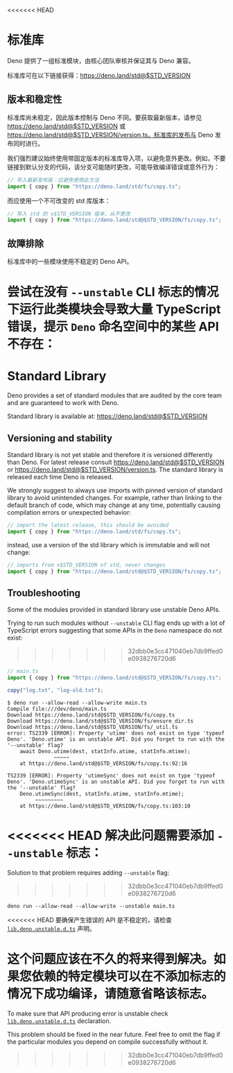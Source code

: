 <<<<<<< HEAD
# 标准库

Deno 提供了一组标准模块，由核心团队审核并保证其与 Deno 兼容。

标准库可在以下链接获得：https://deno.land/std@$STD_VERSION

## 版本和稳定性

标准库尚未稳定，因此版本控制与 Deno 不同。要获取最新版本，请参见
https://deno.land/std@$STD_VERSION 或
https://deno.land/std@$STD_VERSION/version.ts。标准库的发布与 Deno
发布同时进行。

我们强烈建议始终使用带固定版本的标准库导入项，以避免意外更改。例如，不要链接到默认分支的代码，该分支可能随时更改，可能导致编译错误或意外行为：

```typescript
// 导入最新发布版：应避免使用此方法
import { copy } from "https://deno.land/std/fs/copy.ts";
```

而应使用一个不可改变的 std 库版本：

```typescript
// 导入 std 的 v$STD_VERSION 版本，从不更改
import { copy } from "https://deno.land/std@$STD_VERSION/fs/copy.ts";
```

## 故障排除

标准库中的一些模块使用不稳定的 Deno API。

尝试在没有 `--unstable` CLI 标志的情况下运行此类模块会导致大量 TypeScript
错误，提示 `Deno` 命名空间中的某些 API 不存在：
=======
# Standard Library

Deno provides a set of standard modules that are audited by the core team and
are guaranteed to work with Deno.

Standard library is available at: https://deno.land/std@$STD_VERSION

## Versioning and stability

Standard library is not yet stable and therefore it is versioned differently
than Deno. For latest release consult https://deno.land/std@$STD_VERSION or
https://deno.land/std@$STD_VERSION/version.ts. The standard library is released
each time Deno is released.

We strongly suggest to always use imports with pinned version of standard
library to avoid unintended changes. For example, rather than linking to the
default branch of code, which may change at any time, potentially causing
compilation errors or unexpected behavior:

```typescript
// import the latest release, this should be avoided
import { copy } from "https://deno.land/std/fs/copy.ts";
```

instead, use a version of the std library which is immutable and will not
change:

```typescript
// imports from v$STD_VERSION of std, never changes
import { copy } from "https://deno.land/std@$STD_VERSION/fs/copy.ts";
```

## Troubleshooting

Some of the modules provided in standard library use unstable Deno APIs.

Trying to run such modules without `--unstable` CLI flag ends up with a lot of
TypeScript errors suggesting that some APIs in the `Deno` namespace do not
exist:
>>>>>>> 32dbb0e3cc471040eb7db9ffed0e0938276720d6

```typescript
// main.ts
import { copy } from "https://deno.land/std@$STD_VERSION/fs/copy.ts";

copy("log.txt", "log-old.txt");
```

```shell
$ deno run --allow-read --allow-write main.ts
Compile file:///dev/deno/main.ts
Download https://deno.land/std@$STD_VERSION/fs/copy.ts
Download https://deno.land/std@$STD_VERSION/fs/ensure_dir.ts
Download https://deno.land/std@$STD_VERSION/fs/_util.ts
error: TS2339 [ERROR]: Property 'utime' does not exist on type 'typeof Deno'. 'Deno.utime' is an unstable API. Did you forget to run with the '--unstable' flag?
    await Deno.utime(dest, statInfo.atime, statInfo.mtime);
               ~~~~~
    at https://deno.land/std@$STD_VERSION/fs/copy.ts:92:16

TS2339 [ERROR]: Property 'utimeSync' does not exist on type 'typeof Deno'. 'Deno.utimeSync' is an unstable API. Did you forget to run with the '--unstable' flag?
    Deno.utimeSync(dest, statInfo.atime, statInfo.mtime);
         ~~~~~~~~~
    at https://deno.land/std@$STD_VERSION/fs/copy.ts:103:10
```

<<<<<<< HEAD
解决此问题需要添加 `--unstable` 标志：
=======
Solution to that problem requires adding `--unstable` flag:
>>>>>>> 32dbb0e3cc471040eb7db9ffed0e0938276720d6

```shell
deno run --allow-read --allow-write --unstable main.ts
```

<<<<<<< HEAD
要确保产生错误的 API
是不稳定的，请检查[`lib.deno.unstable.d.ts`](https://github.com/denoland/deno/blob/$CLI_VERSION/cli/tsc/dts/lib.deno.unstable.d.ts)
声明。

这个问题应该在不久的将来得到解决。如果您依赖的特定模块可以在不添加标志的情况下成功编译，请随意省略该标志。
=======
To make sure that API producing error is unstable check
[`lib.deno.unstable.d.ts`](https://github.com/denoland/deno/blob/$CLI_VERSION/cli/tsc/dts/lib.deno.unstable.d.ts)
declaration.

This problem should be fixed in the near future. Feel free to omit the flag if
the particular modules you depend on compile successfully without it.
>>>>>>> 32dbb0e3cc471040eb7db9ffed0e0938276720d6
